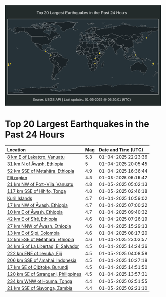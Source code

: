 ![Map](./map.png)

# Top 20 Largest Earthquakes in the Past 24 Hours

| Location | Mag | Date and Time (UTC) |
|:---|:---|:---|
| [8 km E of Lakatoro, Vanuatu](https://earthquake.usgs.gov/earthquakes/eventpage/us6000phws) | 5.3 | 01-04-2025 22:23:36 |
| [31 km N of Āwash, Ethiopia](https://earthquake.usgs.gov/earthquakes/eventpage/us6000phw1) | 5 | 01-04-2025 20:05:45 |
| [52 km SSE of Metahāra, Ethiopia](https://earthquake.usgs.gov/earthquakes/eventpage/us6000phvc) | 4.9 | 01-04-2025 16:36:44 |
| [Fiji region](https://earthquake.usgs.gov/earthquakes/eventpage/us6000phy6) | 4.8 | 01-05-2025 05:15:47 |
| [21 km NW of Port-Vila, Vanuatu](https://earthquake.usgs.gov/earthquakes/eventpage/us6000phy5) | 4.8 | 01-05-2025 05:02:13 |
| [117 km SSE of Hihifo, Tonga](https://earthquake.usgs.gov/earthquakes/eventpage/us6000phxq) | 4.8 | 01-05-2025 02:46:18 |
| [Kuril Islands](https://earthquake.usgs.gov/earthquakes/eventpage/us6000phud) | 4.7 | 01-04-2025 10:59:02 |
| [17 km NW of Āwash, Ethiopia](https://earthquake.usgs.gov/earthquakes/eventpage/us6000phtf) | 4.7 | 01-04-2025 07:00:22 |
| [10 km E of Āwash, Ethiopia](https://earthquake.usgs.gov/earthquakes/eventpage/us6000phu8) | 4.7 | 01-04-2025 09:40:32 |
| [42 km E of Sīrē, Ethiopia](https://earthquake.usgs.gov/earthquakes/eventpage/us6000phtm) | 4.6 | 01-04-2025 07:26:19 |
| [27 km NNW of Āwash, Ethiopia](https://earthquake.usgs.gov/earthquakes/eventpage/us6000phv2) | 4.6 | 01-04-2025 15:29:13 |
| [13 km E of Sipí, Colombia](https://earthquake.usgs.gov/earthquakes/eventpage/us6000phtp) | 4.6 | 01-04-2025 08:17:20 |
| [12 km ESE of Metahāra, Ethiopia](https://earthquake.usgs.gov/earthquakes/eventpage/us6000phwv) | 4.6 | 01-04-2025 23:03:57 |
| [34 km S of La Libertad, El Salvador](https://earthquake.usgs.gov/earthquakes/eventpage/us6000phuu) | 4.5 | 01-04-2025 14:24:36 |
| [222 km ENE of Levuka, Fiji](https://earthquake.usgs.gov/earthquakes/eventpage/us6000phxz) | 4.5 | 01-05-2025 04:08:58 |
| [206 km SSE of Amahai, Indonesia](https://earthquake.usgs.gov/earthquakes/eventpage/us6000phua) | 4.5 | 01-04-2025 10:27:18 |
| [17 km SE of Cibitoke, Burundi](https://earthquake.usgs.gov/earthquakes/eventpage/us6000phuy) | 4.5 | 01-04-2025 14:51:50 |
| [120 km SE of Sarangani, Philippines](https://earthquake.usgs.gov/earthquakes/eventpage/us6000phut) | 4.5 | 01-04-2025 13:57:31 |
| [234 km WNW of Houma, Tonga](https://earthquake.usgs.gov/earthquakes/eventpage/us6000phxt) | 4.4 | 01-05-2025 02:51:55 |
| [21 km SSE of Siavonga, Zambia](https://earthquake.usgs.gov/earthquakes/eventpage/us6000phxm) | 4.4 | 01-05-2025 02:21:10 |
